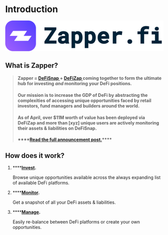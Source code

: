 # Introduction

![](.gitbook/assets/group-3.png)

## **What is Zapper?**

> #### Zapper = [DeFiSnap ](https://www.defisnap.io/)+ [DeFiZap ](https://defizap.com/)coming together to form the ultimate hub for **investing** _**and**_ **monitoring your DeFi positions.**
>
> #### **Our  mission is to increase the GDP of DeFi by abstracting the complexities of accessing unique opportunities faced by retail investors, fund managers and builders around the world.**
>
> #### **As of April, over $11M worth of value has been deployed via DeFiZap and more than \[xyz\] unique users are actively monitoring their assets & liabilities on DeFiSnap.**
>
> #### \*\*\*\*[**Read the full announcement post.**](https://defitutorials.substack.com/)\*\*\*\*

## **How does it work?**

1. \*\*\*\*[**Invest**](https://www.zapper.fi/#/invest)**.**

   Browse unique opportunities available across the always expanding list of available DeFi platforms.

2. \*\*\*\*[**Monitor**](https://www.zapper.fi/#/dashboard)**.**

   Get a snapshot of all your DeFi assets & liabilities.

3. \*\*\*\*[**Manage**](https://www.zapper.fi/#/invest)**.**

   Easily re-balance between DeFi platforms or create your own opportunities.

